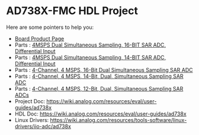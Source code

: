 # AD738X-FMC HDL Project

Here are some pointers to help you:
  * [Board Product Page](https://www.analog.com/eval-ad738xfmcz)
  * Parts : [4MSPS Dual Simultaneous Sampling, 16-BIT SAR ADC, Differential Input](https://www.analog.com/ad7380)
  * Parts : [4MSPS Dual Simultaneous Sampling, 14-BIT SAR ADC, Differential Input](https://www.analog.com/ad7381)
  * Parts : [4-Channel, 4 MSPS, 16-Bit Dual Simultaneous Sampling SAR ADC](https://www.analog.com/ad7386)
  * Parts : [4-Channel, 4 MSPS, 14-Bit, Dual, Simultaneous Sampling SAR ADC](https://www.analog.com/ad7387)
  * Parts : [4-Channel, 4 MSPS, 12-Bit, Dual, Simultaneous Sampling SAR ADCs](https://www.analog.com/ad7388)
  * Project Doc: https://wiki.analog.com/resources/eval/user-guides/ad738x
  * HDL Doc: https://wiki.analog.com/resources/eval/user-guides/ad738x
  * Linux Drivers: https://wiki.analog.com/resources/tools-software/linux-drivers/iio-adc/ad738x
